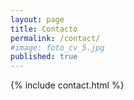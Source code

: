 ```yaml
---
layout: page
title: Contacto
permalink: /contact/
#image: foto_cv_5.jpg
published: true
---
```


{% include contact.html %}
